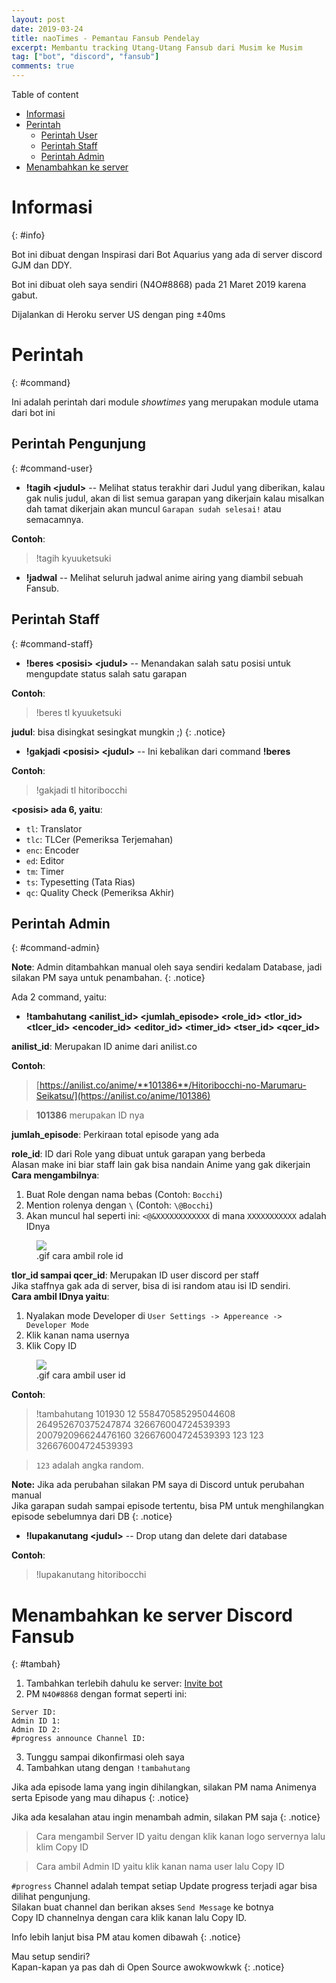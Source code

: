```yaml
---
layout: post
date: 2019-03-24
title: naoTimes - Pemantau Fansub Pendelay
excerpt: Membantu tracking Utang-Utang Fansub dari Musim ke Musim
tag: ["bot", "discord", "fansub"]
comments: true
---
```


Table of content
* [Informasi](#info)
* [Perintah](#command)
	* [Perintah User](#command-user)
	* [Perintah Staff](#command-staff)
	* [Perintah Admin](#command-admin)
* [Menambahkan ke server](#tambah)

# Informasi
{: #info}

Bot ini dibuat dengan Inspirasi dari Bot Aquarius yang ada di server discord GJM dan DDY.

Bot ini dibuat oleh saya sendiri (N4O#8868) pada 21 Maret 2019 karena gabut.

Dijalankan di Heroku server US dengan ping ±40ms

# Perintah
{: #command}

Ini adalah perintah dari module *showtimes* yang merupakan module utama dari bot ini

## Perintah Pengunjung
{: #command-user}

* **!tagih \<judul>** -- Melihat status terakhir dari Judul yang diberikan, kalau gak nulis judul, akan di list semua garapan yang dikerjain
kalau misalkan dah tamat dikerjain akan muncul ``Garapan sudah selesai!`` atau semacamnya.

**Contoh**:

>!tagih kyuuketsuki

* **!jadwal** -- Melihat seluruh jadwal anime airing yang diambil sebuah Fansub.

## Perintah Staff
{: #command-staff}

* **!beres \<posisi> \<judul>** -- Menandakan salah satu posisi untuk mengupdate status salah satu garapan

**Contoh**:

>!beres tl kyuuketsuki

**judul**: bisa disingkat sesingkat mungkin ;)
{: .notice}

* **!gakjadi \<posisi> \<judul>** -- Ini kebalikan dari command **!beres**

**Contoh**:

>!gakjadi tl hitoribocchi

**\<posisi> ada 6, yaitu**:
- ``tl``: Translator
- ``tlc``: TLCer (Pemeriksa Terjemahan)
- ``enc``: Encoder
- ``ed``: Editor
- ``tm``: Timer
- ``ts``: Typesetting (Tata Rias)
- ``qc``: Quality Check (Pemeriksa Akhir)

## Perintah Admin
{: #command-admin}

**Note**: Admin ditambahkan manual oleh saya sendiri kedalam Database, jadi silakan PM saya untuk penambahan.
{: .notice}

Ada 2 command, yaitu:

* **!tambahutang \<anilist_id> \<jumlah_episode> \<role_id> \<tlor_id> \<tlcer_id> \<encoder_id> \<editor_id> \<timer_id> \<tser_id> \<qcer_id>**

**anilist_id**: Merupakan ID anime dari anilist.co

**Contoh**:

>[https://anilist.co/anime/**101386**/Hitoribocchi-no-Marumaru-Seikatsu/](https://anilist.co/anime/101386)

>**101386** merupakan ID nya

**jumlah_episode**: Perkiraan total episode yang ada

**role_id**: ID dari Role yang dibuat untuk garapan yang berbeda<br>
Alasan make ini biar staff lain gak bisa nandain Anime yang gak dikerjain<br>
**Cara mengambilnya**:

1. Buat Role dengan nama bebas (Contoh: ``Bocchi``)
2. Mention rolenya dengan ``\`` (Contoh: ``\@Bocchi``)
3. Akan muncul hal seperti ini: ``<@&XXXXXXXXXXXX`` di mana ``XXXXXXXXXXX`` adalah IDnya

<figure>
	<img src="https://puu.sh/D3yVw/fd088611f3.gif">
	<figcaption>.gif cara ambil role id</figcaption>
</figure>

**tlor_id sampai qcer_id**: Merupakan ID user discord per staff<br>
Jika staffnya gak ada di server, bisa di isi random atau isi ID sendiri.<br>
**Cara ambil IDnya yaitu**:

1. Nyalakan mode Developer di ``User Settings -> Appereance -> Developer Mode``
2. Klik kanan nama usernya
3. Klik Copy ID

<figure>
	<img src="https://puu.sh/D3yTA/e11282996e.gif">
	<figcaption>.gif cara ambil user id</figcaption>
</figure>

**Contoh**:

>!tambahutang 101930 12 558470585295044608 264952670375247874 326676004724539393 200792096624476160 326676004724539393 123 123 326676004724539393

>``123`` adalah angka random.

**Note:** Jika ada perubahan silakan PM saya di Discord untuk perubahan manual<br>
Jika garapan sudah sampai episode tertentu, bisa PM untuk menghilangkan episode sebelumnya dari DB
{: .notice}

* **!lupakanutang \<judul>** -- Drop utang dan delete dari database

**Contoh**:

>!lupakanutang hitoribocchi

# Menambahkan ke server Discord Fansub 
{: #tambah}

1. Tambahkan terlebih dahulu ke server: [Invite bot](https://discordapp.com/oauth2/authorize?client_id=558256913926848537&permissions=1544027248&scope=bot)
2. PM ``N4O#8868`` dengan format seperti ini:

```
Server ID: 
Admin ID 1:
Admin ID 2:
#progress announce Channel ID:
```

3. Tunggu sampai dikonfirmasi oleh saya
4. Tambahkan utang dengan ``!tambahutang``

Jika ada episode lama yang ingin dihilangkan, silakan PM nama Animenya serta Episode yang mau dihapus
{: .notice}

Jika ada kesalahan atau ingin menambah admin, silakan PM saja
{: .notice}

>Cara mengambil Server ID yaitu dengan klik kanan logo servernya lalu klim Copy ID

>Cara ambil Admin ID yaitu klik kanan nama user lalu Copy ID

``#progress`` Channel adalah tempat setiap Update progress terjadi agar bisa dilihat pengunjung.<br>
Silakan buat channel dan berikan akses ``Send Message`` ke botnya<br>
Copy ID channelnya dengan cara klik kanan lalu Copy ID.

Info lebih lanjut bisa PM atau komen dibawah
{: .notice}

Mau setup sendiri?<br>
Kapan-kapan ya pas dah di Open Source awokwowkwk
{: .notice}

